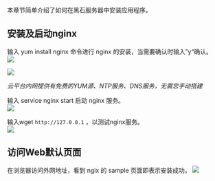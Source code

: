 
本章节简单介绍了如何在黑石服务器中安装应用程序。

## 安装及启动nginx

输入 yum install nginx 命令进行 nginx 的安装，当需要确认时输入”y“确认。</br>
![](http://imgcache.tce.fsphere.cn/image/mc.qcloudimg.com/static/img/bcbc2a1efa0ee48d95d7523c3ecc90de/image.png)

![](http://imgcache.tce.fsphere.cn/image/mc.qcloudimg.com/static/img/9c53c65d74936fb9f48f568e5583c564/image.png)

*云平台内网提供有免费的YUM源、NTP服务、DNS服务，无需您手动搭建*

输入 service nginx start 启动 nginx 服务。</br>
![](http://imgcache.tce.fsphere.cn/image/mc.qcloudimg.com/static/img/24a8f432b79735ca3205aa8d8f9ea1c3/image.png)

输入wget `http://127.0.0.1`  ，以测试nginx服务。</br>
![](http://imgcache.tce.fsphere.cn/image/mc.qcloudimg.com/static/img/769eddd75ce79dc2b94ba0427be16e25/image.png)

## 访问Web默认页面
在浏览器访问外网地址，看到 ngix 的 sample 页面即表示安装成功。
![](http://imgcache.tce.fsphere.cn/image/mc.qcloudimg.com/static/img/022a7e6c68969321e7b0483008c4cf12/image.png)
